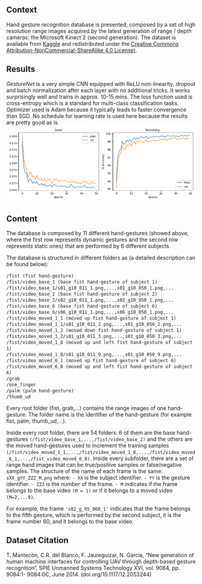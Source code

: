 ## Context
Hand gesture recognition database is presented, composed by a set of high resolution range images acquired by the latest generation of range / depth cameras: the Microsoft Kinect 2 (second generation). The dataset is available from [Kaggle](https://www.kaggle.com/gti-upm/depthgestrecog) and redistributed under the [Creative Commons Attribution-NonCommercial-ShareAlike 4.0 License)](https://creativecommons.org/licenses/by-nc-sa/4.0/legalcode).

## Results
*GestureNet* is a very simple CNN equipped with ReLU non-linearity, dropout and batch normalization
after each layer with no additional tricks. It works surprisingly well and trains in approx. 10-15 mins.
The loss function used is cross-entropy which is a standard for multi-class classification tasks.
Optimizer used is Adam because it typically leads to faster convergence than SGD.
No schedule for learning rate is used here because the results are pretty good as is.
![Loss/Accuracy](metrics.png)

## Content
The database is composed by 11 different hand-gestures (showed above, where the first row represents dynamic gestures and the second row represents static ones) that are performed by 6 different subjects.

The database is structured in different folders as (a detailed description can be found below):
```
/fist (fist hand-gesture)
/fist/video_base_1 (base fist hand-gesture of subject 1)
/fist/video_base_1/s01_g10_011_1.png,...,s01_g10_050_1.png,...
/fist/video_base_2 (base fist hand-gesture of subject 2)
/fist/video_base_2/s02_g10_011_1.png,...,s02_g10_050_1.png,...
/fist/video_base_6 (base fist hand-gesture of subject 6)
/fist/video_base_6/s06_g10_011_1.png,...,s06_g10_050_1.png,...
/fist/video_moved_1_1 (moved up fist hand-gesture of subject 1)
/fist/video_moved_1_1/s01_g10_011_2.png,...,s01_g10_050_2.png,...
/fist/video_moved_1_2 (moved down fist hand-gesture of subject 1)
/fist/video_moved_1_2/s01_g10_011_3.png,...,s01_g10_050_3.png,...
/fist/video_moved_1_8 (moved up and left fist hand-gesture of subject 1)
/fist/video_moved_1_8/s01_g10_011_9.png,...,s01_g10_050_9.png,...
/fist/video_moved_6_1 (moved up fist hand-gesture of subject 6)
/fist/video_moved_6_8 (moved up and left fist hand-gesture of subject 6)
/grab
/one_finger
/palm (palm hand-gesture)
/thumb_ud
```
Every root folder (fist, grab,...) contains the range images of one hand-gesture. The folder name is the identifier of the hand-gesture (for example fist, palm, thumb_ud,...).

Inside every root folder, there are 54 folders: 6 of them are the base hand-gestures `(/fist/video_base_1,...,/fist/video_base_2)` and the others are the moved hand-gestures used to increment the training samples `(/fist/video_moved_1_1,...,/fist/video_moved_1_8,...,/fist/video_moved_6_1,...,/fist_video_moved_6_8)`. Inside every subfolder, there are a set of range hand images that can be true/positive samples or false/negative samples. The structure of the name of each frame is the same: `sXX_gYY_ZZZ_M.png` where: `- XX` is the subject identifier. `- YY` is the gesture identifier. `- ZZZ` is the number of the frame. `- M` indicates if the frame belongs to the base video `(M = 1)` or if it belongs to a moved video `(M=2,...9)`.

For example, the frame `'s02_g_05_060_1'` indicates that the frame belongs to the fifth gesture, which is performed by the second subject, it is the frame number 60, and it belongs to the base video.

## Dataset Citation
T. Mantecón, C.R. del Blanco, F. Jaureguizar, N. García, “New generation of human machine interfaces for controlling UAV through depth-based gesture recognition“, SPIE Unmanned Systems Technology XVI, vol. 9084, pp. 9084:1- 9084:0C, June 2014. (doi.org/10.1117/12.2053244)